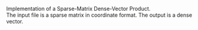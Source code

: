 Implementation of a Sparse-Matrix Dense-Vector Product.  
The input file is a sparse matrix in coordinate format.
The output is a dense vector.
